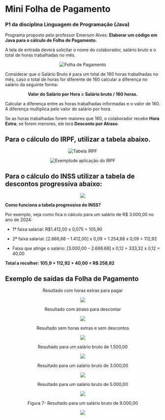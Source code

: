 # Mini Folha de Pagamento

### P1 da disciplina Linguagem de Programação (Java)
Programa proposto pelo professor Emerson Alves: **Elaborar um código em Java para o cálculo de Folha de Pagamento.**

A tela de entrada deverá solicitar o nome do colaborador, salário bruto e o total de horas trabalhadas no mês.

<p align="center">
  <img src="https://github.com/user-attachments/assets/0e4026af-8865-4ae9-bcda-a7f1c1f56367" alt="Folha de Pagamento">
</p>

Considerar que o Salário Bruto é para um total de 160 horas trabalhadas no mês, caso o total de horas for diferente de 160 calcular a diferença no salário da seguinte forma:

**<p align="center">
  Valor do Salário por Hora = Salário bruto / 160 horas.**
</p>

Calcular a diferença entre as horas trabalhadas informadas e o valor de 160. A diferença multiplica pelo valor do salário por hora.

Se as horas trabalhadas forem maiores que 160, o colaborador recebe **Hora Extra**; se forem menores, ele terá **Desconto por Atraso**.  

## Para o cálculo do IRPF, utilizar a tabela abaixo.
<p align="center">
  <img src="https://github.com/user-attachments/assets/4df3086f-b2d3-4a75-9591-276fcb07a77f" alt ="Tabela IRPF">
</p>
<p align="center">
  <img src="https://github.com/user-attachments/assets/33d0ae10-f0e7-4d1e-8dcf-5287cf014190" alt ="Exemplode aplicação do IRPF">
</p>

## Para o cálculo do INSS utilizar a tabela de descontos progressiva abaixo:
<p align="center">
  <img src="https://github.com/user-attachments/assets/0794bc16-ea73-44f8-9dbd-f97976d9484e">
</p>


**Como funciona a tabela progressiva do INSS?**

Por exemplo, veja como fica o cálculo para um salário de R$ 3.000,00 no ano de 2024:

* 1ª faixa salarial: R$1.412,00 x 0,075 = 105,90

* 2ª faixa salarial: [2.666,68 – 1.412,00] x 0,09 = 1.254,68 x 0,09 = 112,92

* Faixa que atinge o salário: [3.000,00 – 2.666.68] x 0,12 = 333,32 x 0,12 = 40,00

**Total a recolher: 105,9 + 112,92 + 40,00 = R$ 258,82**

## Exemplo de saídas da Folha de Pagamento
<p align="center">
  Resultado com horas extras para pagar
</p>
<p align="center">
  <img src="https://github.com/user-attachments/assets/6b058358-c370-4cca-bac7-e0b291e79e3f">
</p>

<p align="center">
  Resultado com atraso para descontar
</p>
<p align="center">
  <img src="https://github.com/user-attachments/assets/4c9c527e-e6fd-4d50-83be-c8bd2094730d">
</p>

<p align="center">
  Resultado sem horas extras e sem descontos
</p>
<p align="center">
  <img src="https://github.com/user-attachments/assets/21329422-06b7-4128-933c-357e24a841ee">
</p>


<p align="center">
  Resultado para um salário bruto de 1.500,00
</p>
<p align="center">
  <img src="https://github.com/user-attachments/assets/af89fa0b-4aaf-4abe-91aa-36c4fae9fc36">
</p>

<p align="center">
  Resultado para um salário bruto de 3.000,00
</p>
<p align="center">
  <img src="https://github.com/user-attachments/assets/43fe18b7-7980-4935-b8d4-d693a3edec1c">
</p>

<p align="center">
  Resultado para um salário bruto de 5.000,00
</p>
<p align="center">
  <img src="https://github.com/user-attachments/assets/2a4e6edd-e655-4409-bb4a-1a947d32cd5e">
</p>

</p>
<p align="center">
  Figura 7- Resultado para um salário bruto de 9.000,00
</p>
<p align="center">
  <img src="https://github.com/user-attachments/assets/836a2eef-d0e6-484a-9a5d-3effa40c7139">
</p>


